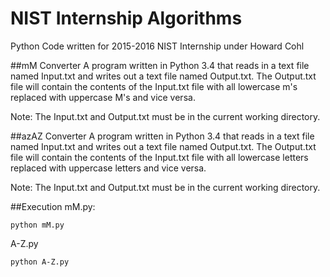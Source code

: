 # NIST Internship Algorithms
Python Code written for 2015-2016 NIST Internship under Howard Cohl

##mM Converter
A program written in Python 3.4 that reads in a text file named Input.txt and writes out a text file named Output.txt. The Output.txt file will contain the contents of the Input.txt file with all lowercase m's replaced with uppercase M's and vice versa.

Note: The Input.txt and Output.txt must be in the current working directory.

##azAZ Converter
A program written in Python 3.4 that reads in a text file named Input.txt and writes out a text file named Output.txt. The Output.txt file will contain the contents of the Input.txt file with all lowercase letters replaced with uppercase letters and vice versa.

Note: The Input.txt and Output.txt must be in the current working directory.

##Execution
mM.py:
```
python mM.py
```

A-Z.py
```
python A-Z.py
```
